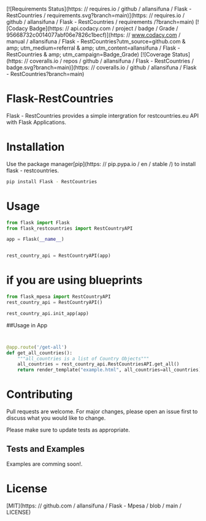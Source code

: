 [![Requirements Status](https: // requires.io / github / allansifuna / Flask - RestCountries / requirements.svg?branch=main)](https: // requires.io / github / allansifuna / Flask - RestCountries / requirements /?branch=main)
[![Codacy Badge](https: // api.codacy.com / project / badge / Grade / 95668732c0014077abf06e7826c1becf)](https: // www.codacy.com / manual / allansifuna / Flask - RestCountries?utm_source=github.com & amp; utm_medium=referral & amp; utm_content=allansifuna / Flask - RestCountries & amp; utm_campaign=Badge_Grade)
[![Coverage Status](https: // coveralls.io / repos / github / allansifuna / Flask - RestCountries / badge.svg?branch=main)](https: // coveralls.io / github / allansifuna / Flask - RestCountries?branch=main)

# Flask-RestCountries
Flask - RestCountries provides a simple intergration for restcountries.eu API with Flask Applications.

# Installation

Use the package manager[pip](https: // pip.pypa.io / en / stable /) to install flask - restcountries.

```bash
pip install Flask - RestCountries
```

# Usage

```python
from flask import Flask
from flask_restcountries import RestCountryAPI

app = Flask(__name__)


rest_country_api = RestCountryAPI(app)
```


# if you are using blueprints
```python
from flask_mpesa import RestCountryAPI
rest_country_api = RestCountryAPI()

rest_country_api.init_app(app)
```

##Usage in App

```python


@app.route('/get-all')
def get_all_countries():
    """all_countries is a list of Country Objects"""
    all_countries = rest_country_api.RestCountriesAPI.get_all()
    return render_template("example.html", all_countries=all_countries)


```
# Contributing
Pull requests are welcome. For major changes, please open an issue first to discuss what you would like to change.

Please make sure to update tests as appropriate.
## Tests and Examples

Examples are comming soon!.
# License
[MIT](https: // github.com / allansifuna / Flask - Mpesa / blob / main / LICENSE)
